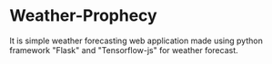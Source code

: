 # Weather-Prophecy
It is simple weather forecasting web application made using python framework "Flask" and "Tensorflow-js" for weather forecast.
